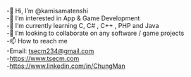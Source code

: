 -👋 Hi, I’m @kamisamatenshi                        
-👀 I’m interested in App & Game Development                        
-🌱 I’m currently learning C, C# , C++ , PHP and Java                          
-💞️ I’m looking to collaborate on any software / game projects                         
-📫 How to reach me                      
-Email: tsecm234@gmail.com                        
-https://www.tsecm.com                         
-https://www.linkedin.com/in/ChungMan                   

<!---
kamisamatenshi/kamisamatenshi is a ✨ special ✨ repository because its `README.md` (this file) appears on your GitHub profile.
You can click the Preview link to take a look at your changes.
--->

